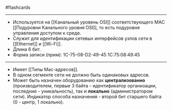 #flashcards
***
- Используется на [[Канальный уровень OSI]] соответствующего MAC [[Подуровни Канального уровня OSI]], то есть подуровня управления доступом к среде.
- Служит для идентификации сетевых интерфейсов узлов сети в [[Ethernet]] и [[Wi-Fi]].
- Длина 6 бит.
- Форма записи (прим):
	1C-75-08-D2-49-45
	1C:75:08:49:45
***
- Имеет [[Типы Mac-адресов]].
- В одном сегменте сети не должно быть одинаковых адресов.
- Может быть назначен оборудованию как **централизованно** (производителем, первые 3 байта - идентификатор организации, последние - уникальность), так и **локально** (администратором сети). Индикатор способа назначения - второй бит старшего байта (0 - центр, 1 локально).
<!--SR:!2025-10-06,10,270-->